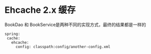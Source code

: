 # Ehcache 2.x 缓存

BookDao 和 BookService是两种不同的实现方式，最终的结果都是一样的

   ```
spring:
    cache:
      ehcache:
        config: classpath:config/another-config.xml
   ```


